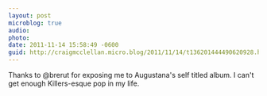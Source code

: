 ```yaml
---
layout: post
microblog: true
audio: 
photo: 
date: 2011-11-14 15:58:49 -0600
guid: http://craigmcclellan.micro.blog/2011/11/14/t136201444490620928.html
---
```

Thanks to @brerut for exposing me to Augustana's self titled album. I can't get enough Killers-esque pop in my life.
